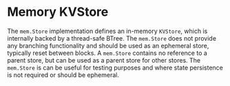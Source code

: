 # Memory KVStore

The `mem.Store` implementation defines an in-memory `KVStore`, which is internally
backed by a thread-safe BTree. The `mem.Store` does not provide any branching
functionality and should be used as an ephemeral store, typically reset between
blocks. A `mem.Store` contains no reference to a parent store, but can be used
as a parent store for other stores. The `mem.Store` is can be useful for testing
purposes and where state persistence is not required or should be ephemeral.
